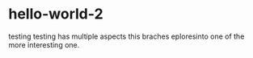 # hello-world-2
testing 
testing has multiple aspects
this braches eploresinto one of the more interesting one.
